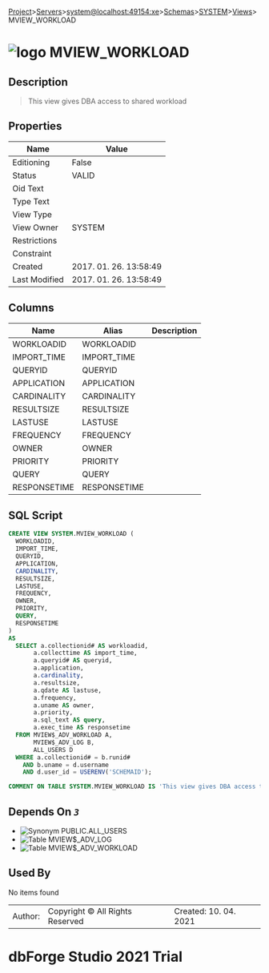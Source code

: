 [Project](../../../../../startpage.md)>[Servers](../../../../Servers.md)>[system@localhost:49154:xe](../../../system@localhost_49154_xe.md)>[Schemas](../../Databases.md)>[SYSTEM](../SYSTEM.md)>[Views](Views.md)>MVIEW_WORKLOAD


# ![logo](../../../../../Images/view64.svg) MVIEW_WORKLOAD

## <a name="#Description"></a>Description
> This view gives DBA access to shared workload
## <a name="#Properties"></a>Properties
|Name|Value|
|---|---|
|Editioning|False|
|Status|VALID|
|Oid Text||
|Type Text||
|View Type||
|View Owner|SYSTEM|
|Restrictions||
|Constraint||
|Created|2017. 01. 26. 13:58:49|
|Last Modified|2017. 01. 26. 13:58:49|


## <a name="#Columns"></a>Columns
|Name|Alias|Description|
|---|---|---|
|WORKLOADID|WORKLOADID||
|IMPORT_TIME|IMPORT_TIME||
|QUERYID|QUERYID||
|APPLICATION|APPLICATION||
|CARDINALITY|CARDINALITY||
|RESULTSIZE|RESULTSIZE||
|LASTUSE|LASTUSE||
|FREQUENCY|FREQUENCY||
|OWNER|OWNER||
|PRIORITY|PRIORITY||
|QUERY|QUERY||
|RESPONSETIME|RESPONSETIME||

## <a name="#SqlScript"></a>SQL Script
```SQL
CREATE VIEW SYSTEM.MVIEW_WORKLOAD (
  WORKLOADID,
  IMPORT_TIME,
  QUERYID,
  APPLICATION,
  CARDINALITY,
  RESULTSIZE,
  LASTUSE,
  FREQUENCY,
  OWNER,
  PRIORITY,
  QUERY,
  RESPONSETIME
)
AS
  SELECT a.collectionid# AS workloadid,
       a.collecttime AS import_time,
       a.queryid# AS queryid,
       a.application,
       a.cardinality,
       a.resultsize,
       a.qdate AS lastuse,
       a.frequency,
       a.uname AS owner,
       a.priority,
       a.sql_text AS query,
       a.exec_time AS responsetime
  FROM MVIEW$_ADV_WORKLOAD A,
       MVIEW$_ADV_LOG B,
       ALL_USERS D
  WHERE a.collectionid# = b.runid#
    AND b.uname = d.username
    AND d.user_id = USERENV('SCHEMAID');

COMMENT ON TABLE SYSTEM.MVIEW_WORKLOAD IS 'This view gives DBA access to shared workload';
```

## <a name="#DependsOn"></a>Depends On _`3`_
- ![Synonym](../../../../../Images/synonym.svg) PUBLIC.ALL_USERS
- ![Table](../../../../../Images/table.svg) MVIEW$_ADV_LOG
- ![Table](../../../../../Images/table.svg) MVIEW$_ADV_WORKLOAD


## <a name="#UsedBy"></a>Used By
No items found

||||
|---|---|---|
|Author: |Copyright © All Rights Reserved|Created: 10. 04. 2021|
# dbForge Studio 2021 Trial